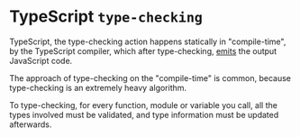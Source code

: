 # TypeScript `type-checking`

TypeScript, the type-checking action happens statically in "compile-time", by the TypeScript compiler, which after type-checking, [emits](./emit.md) the output JavaScript code.

The approach of type-checking on the "compile-time" is common, because type-checking is an extremely heavy algorithm.

To type-checking, for every function, module or variable you call, all the types involved must be validated, and type information must be updated afterwards.

<!-- The TypeScript language has developed to static analysis type-checking in "compile-time" by the [TypeScript compiler (`tsc`)](./ts-compiler.md).

type-checking

As these two parts are separate, we can't use type checking in runtime. Only in "compile time". -->
